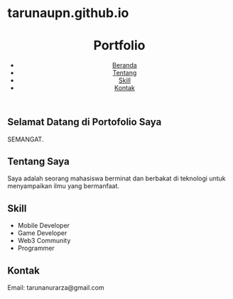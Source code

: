 # tarunaupn.github.io
<!DOCTYPE html>
<html lang="id">
<head>
    <meta charset="UTF-8">
    <meta name="viewport" content="width=device-width, initial-scale=1.0">
    <title>Taruna Nur Arza</title>
    <link rel="stylesheet" href="styles.css">
</head>
<body>
    <header>
        <h1>Portfolio</h1>
        <nav>
            <ul>
                <li><a href="#beranda">Beranda</a></li>
                <li><a href="#tentang">Tentang</a></li>
                <li><a href="#skill">Skill</a></li>
                <li><a href="#kontak">Kontak</a></li>
            </ul>
        </nav>
    </header>
    <section id="beranda">
        <h2>Selamat Datang di Portofolio Saya</h2>
        <p>SEMANGAT.</p>
    </section>
    <section id="tentang">
        <h2>Tentang Saya</h2>
        <p>Saya adalah seorang mahasiswa berminat dan berbakat di teknologi untuk menyampaikan ilmu yang bermanfaat.</p>
    </section>
    <section id="skill">
        <h2>Skill</h2>
        <ul>
            <li>Mobile Developer</li>
            <li>Game Developer</li>
            <li>Web3 Community</li>
            <li>Programmer</li>
    </section>
    <section id="kontak">
        <h2>Kontak</h2>
        <p>Email: tarunanurarza@gmail.com</p>
    </section>
</body>
</html>
